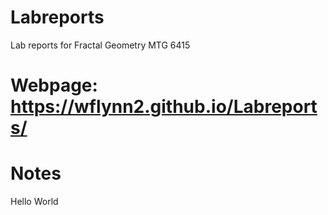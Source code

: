 # Labreports
Lab reports for Fractal Geometry MTG 6415

# Webpage: https://wflynn2.github.io/Labreports/

# Notes

Hello World
